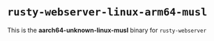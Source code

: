 # `rusty-webserver-linux-arm64-musl`

This is the **aarch64-unknown-linux-musl** binary for `rusty-webserver`
